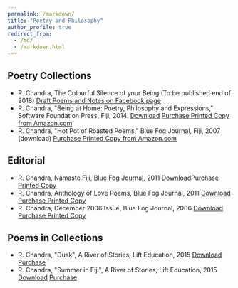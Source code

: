 ```yaml
---
permalink: /markdown/
title: "Poetry and Philosophy"
author_profile: true
redirect_from: 
  - /md/
  - /markdown.html
---
```


## Poetry Collections
* R. Chandra, The Colourful Silence of your Being (To be published end of 2018) [Draft Poems and Notes on Facebook page](https://www.facebook.com/beingathome2012/)
* R. Chandra, "Being at Home: Poetry, Philosophy and Expressions," Software Foundation Press, Fiji, 2014.  [Download](https://github.com/rohitash-chandra/poetry-philosophy/blob/master/BeingatHome_RohitashChandra.pdf) [ Purchase Printed Copy from Amazon.com](https://www.amazon.com/Being-at-Home-Rohitash-Chandra/dp/1312170557/)
* R. Chandra, "Hot Pot of Roasted Poems," Blue Fog Journal, Fiji, 2007 (download) [ Purchase Printed Copy from Amazon.com](https://www.amazon.com/Hot-Pot-Roasted-Poems/dp/184728891X/ref=sr_1_2?s=books&ie=UTF8&qid=1505176256&sr=1-2)

## Editorial 
* R. Chandra,  Namaste Fiji, Blue Fog Journal, 2011  [Download](https://github.com/rohitash-chandra/poetry-philosophy/blob/master/namaste_fiji__the_international_anthology_of_poetry.pdf)[Purchase Printed Copy](http://www.lulu.com/shop/rohitash-chandra/namaste-fiji-the-international-anthology-of-poetry/paperback/product-1335721.html)
* R. Chandra,  Anthology of Love Poems, Blue Fog Journal, 2011  [Download]()  [Purchase Printed Copy]()
* R. Chandra,  December 2006 Issue, Blue Fog Journal, 2006  [Download]()  [Purchase Printed Copy]()

## Poems in Collections
* R. Chandra, "Dusk", A River of Stories, Lift Education, 2015 [Download](https://github.com/rohitash-chandra/poetry-philosophy/blob/master/Dusk_LiftEducation.pdf) [Purchase](http://www.lifteducation.com/portfolio/commonwealth-education-trust/)
* R. Chandra, "Summer in Fiji", A River of Stories, Lift Education, 2015 [Download](https://github.com/rohitash-chandra/poetry-philosophy/blob/master/Summer%20in%20Fiji_LiftEducation.pdf) [Purchase](http://www.lifteducation.com/portfolio/commonwealth-education-trust/)
